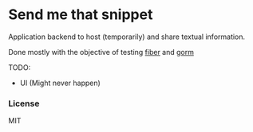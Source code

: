 # Send me that snippet
Application backend to host (temporarily) and share textual information.

Done mostly with the objective of testing [fiber](https://docs.gofiber.io/) and [gorm](https://gorm.io/)

TODO:
- UI (Might never happen)

### License
MIT
